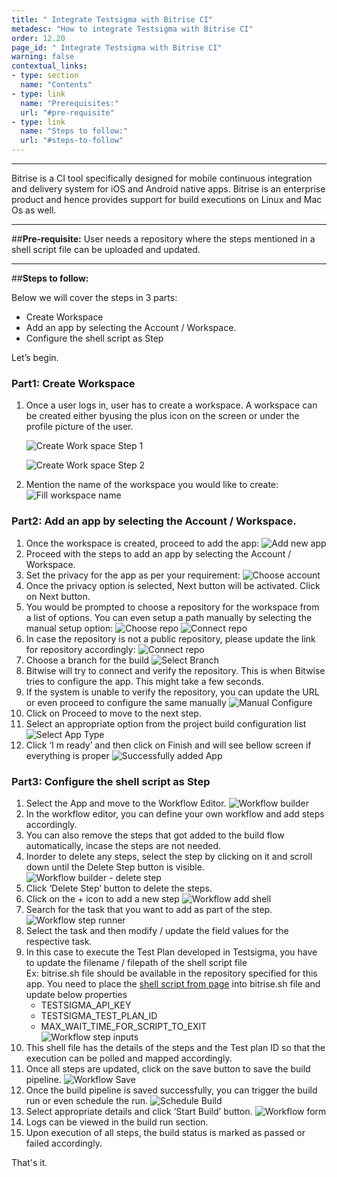 ```yaml
---
title: " Integrate Testsigma with Bitrise CI"
metadesc: "How to integrate Testsigma with Bitrise CI"
order: 12.20
page_id: " Integrate Testsigma with Bitrise CI"
warning: false
contextual_links:
- type: section
  name: "Contents"
- type: link
  name: "Prerequisites:"
  url: "#pre-requisite"
- type: link
  name: "Steps to follow:"
  url: "#steps-to-follow"
---
```


---

Bitrise is a CI tool specifically designed for mobile continuous integration and delivery system for iOS and Android native apps. Bitrise is an enterprise product and hence provides support for build executions on Linux and Mac Os as well.
 
---
##**Pre-requisite:**
  User needs a repository where the steps mentioned in a shell script file can be uploaded and updated. 

---
##**Steps to follow:**

Below we will cover the steps in 3 parts:
* Create Workspace
* Add an app by selecting the Account / Workspace.
* Configure the shell script as Step

Let’s begin.


### Part1: Create Workspace
1. Once a user logs in, user has to create a workspace. A workspace can be created either byusing the plus icon on the screen or under the profile picture of the user.

   ![Create Work space Step 1](https://docs.testsigma.com/images/bitrise/bitrise-create-workplace-1.png)

   ![Create Work space Step 2](https://docs.testsigma.com/images/bitrise/bitrise-create-workplace-step-2.png)

2. Mention the name of the workspace you would like to create:
   ![Fill workspace name](https://docs.testsigma.com/images/bitrise/bitrise-workplace-form.png)



### Part2: Add an app by selecting the Account / Workspace.
1. Once the workspace is created, proceed to add the app:
   ![Add new app](https://docs.testsigma.com/images/bitrise/bitrise-add-app.png)
2. Proceed with the steps to add an app by selecting the Account / Workspace.
3. Set the privacy for the app as per your requirement:
   ![Choose account](https://docs.testsigma.com/images/bitrise/bitrise-set-app-privacy.png) 
4. Once the privacy option is selected, Next button will be activated. Click on Next button.
5. You would be prompted to choose a repository for the workspace from a list of options. You can even setup a path manually by selecting the manual setup option:
   ![Choose repo](https://docs.testsigma.com/images/bitrise/bitrise-github-repo-connect.png)
   ![Connect repo](https://docs.testsigma.com/images/bitrise/bitrise-github-repo.png)
6. In case the repository is not a public repository, please update the link for repository accordingly:
   ![Connect repo](https://docs.testsigma.com/images/bitrise/bitrise-github-private-confirm.png)
7. Choose a branch for the build
   ![Select Branch](https://docs.testsigma.com/images/bitrise/bitrise-github-branch-selection.png)
8. Bitwise will try to connect and verify the repository. This is when Bitwise tries to configure the app. This might take a few seconds.
9. If the system is unable to verify the repository, you can update the URL or even proceed to configure the same manually
   ![Manual Configure](https://docs.testsigma.com/images/bitrise/bitrise-automatic-configuration-failed.png)
10. Click on Proceed to move to the next step.
11. Select an appropriate option from the project build configuration list
    ![Select App Type](https://docs.testsigma.com/images/bitrise/bitrise-select-application-type.png)
12. Click ‘I m ready’ and then click on Finish and will see bellow screen if everything is proper
    ![Successfully added App](https://docs.testsigma.com/images/bitrise/bitrise-create-app.png)

### Part3: Configure the shell script as Step

1. Select the App and move to the Workflow Editor.
   ![Workflow builder](https://docs.testsigma.com/images/bitrise/bitrise-select-app.png)
2. In the workflow editor, you can define your own workflow and add steps accordingly.
3. You can also remove the steps that got added to the build flow automatically, incase the steps are not needed.
4. Inorder to delete any steps, select the step by clicking on it and scroll down until the Delete Step button is visible.
   ![Workflow builder - delete step](https://docs.testsigma.com/images/bitrise/bitrise-delete-step.png)
5. Click ‘Delete Step’ button to delete the steps.
6. Click on the + icon to add a new step
   ![Workflow add shell](https://docs.testsigma.com/images/bitrise/bitrise-add-shell-script.png)
7. Search for the task that you want to add as part of the step.
   ![Workflow step runner](https://docs.testsigma.com/images/bitrise/bitrise-add-script-runner.png)
8. Select the task and then modify / update the field values for the respective task.
9. In this case to execute the Test Plan developed in Testsigma, you have to update the filename / filepath of the shell script file
   <br/>Ex: bitrise.sh file should be available in the repository specified for this app. You need to place the [shell script from page](https://testsigma.com/docs/continuous-integration/shell-script/) into bitrise.sh file and update below properties
   - TESTSIGMA_API_KEY
   - TESTSIGMA_TEST_PLAN_ID <br/>
   - MAX_WAIT_TIME_FOR_SCRIPT_TO_EXIT <br/>
     ![Workflow step inputs](https://docs.testsigma.com/images/bitrise/bitrise-step-inputs.png)
10. This shell file has the details of the steps and the Test plan ID so that the execution can be polled and mapped accordingly.
11. Once all steps are updated, click on the save button to save the build pipeline.
    ![Workflow Save](https://docs.testsigma.com/images/bitrise/bitrise-save-workflow.png)
12. Once the build pipeline is saved successfully, you can trigger the build run or even schedule the run.
    ![Schedule Build](https://docs.testsigma.com/images/bitrise/bitrise-schedule-build.png)
13. Select appropriate details and click ‘Start Build’ button.
    ![Workflow form](https://docs.testsigma.com/images/bitrise/bitrise-build-form.png)
14. Logs can be viewed in the build run section.
15. Upon execution of all steps, the build status is marked as passed or failed accordingly.


That's it.